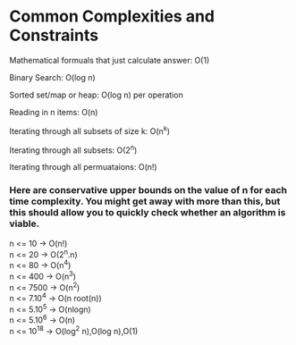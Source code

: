 # Common Complexities and Constraints

Mathematical formuals that just calculate answer: O(1)



Binary Search: O(log n)




Sorted set/map or heap: O(log n) per operation




Reading in n items: O(n)




Iterating through all subsets of size k: O(n<sup>k</sup>)



Iterating through all subsets: O(2<sup>n</sup>)



Iterating through all permuataions: O(n!)

### Here are conservative upper bounds on the value of n for each time complexity. You might get away with more than this, but this should allow you to quickly check whether an algorithm is viable.

n <= 10 -> O(n!)<br />
n <= 20 -> O(2<sup>n</sup>.n)<br />
n <= 80 -> O(n<sup>4</sup>)<br />
n <= 400 -> O(n<sup>3</sup>)<br />
n <= 7500 -> O(n<sup>2</sup>)<br />
n <= 7.10<sup>4</sup> -> O(n root(n))<br />
n <= 5.10<sup>5</sup> -> O(nlogn)<br />
n <= 5.10<sup>6</sup> -> O(n)<br />
n <= 10<sup>18</sup> -> O(log<sup>2</sup> n),O(log n),O(1)<br />

